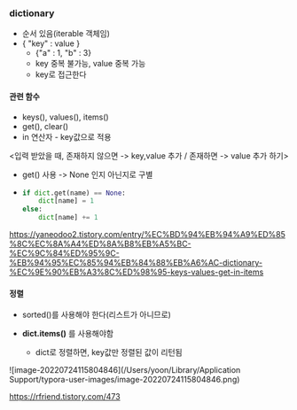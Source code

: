 ### dictionary

- 순서 있음(iterable 객체임)
- { "key" : value }
  - {"a" : 1, "b" : 3}
  - key 중복 불가능, value 중복 가능
  - key로 접근한다



#### 관련 함수

- keys(), values(), items()
- get(), clear()
- in 연산자 - key값으로 적용



<입력 받았을 때, 존재하지 않으면 -> key,value 추가 / 존재하면 -> value 추가 하기>

- get() 사용 -> None 인지 아닌지로 구별

- ```python
  if dict.get(name) == None:
      dict[name] = 1
  else:
      dict[name] += 1
  ```

  

https://yaneodoo2.tistory.com/entry/%EC%BD%94%EB%94%A9%ED%85%8C%EC%8A%A4%ED%8A%B8%EB%A5%BC-%EC%9C%84%ED%95%9C-%EB%94%95%EC%85%94%EB%84%88%EB%A6%AC-dictionary-%EC%9E%90%EB%A3%8C%ED%98%95-keys-values-get-in-items

#### 정렬

- sorted()를 사용해야 한다(리스트가 아니므로)

- **dict.items()** 를 사용해야함

  - dict로 정렬하면, key값만 정렬된 값이 리턴됨

  

![image-20220724115804846](/Users/yoon/Library/Application Support/typora-user-images/image-20220724115804846.png)

https://rfriend.tistory.com/473